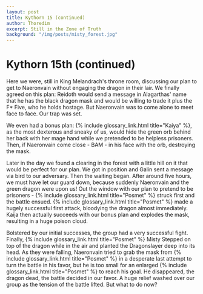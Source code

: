```yaml
---
layout: post
title: Kythorn 15 (continued)
author: Thoredim
excerpt: Still in the Zone of Truth
background: "/img/posts/misty_forest.jpg"
---
```


# Kythorn 15th (continued)

Here we were, still in King Melandrach's throne room, discussing our plan to get
to Naeronvain without engaging the dragon in their lair.  We finally agreed on
this plan: Reidoth would send a message in Alagarthas' name that he has the
black dragon mask and would be willing to trade it plus the F* Five, who he
holds hostage. But Naeronvain was to come alone to meet face to face. Our trap
was set.

We even had a bonus plan: {% include glossary_link.html title="Kaiya" %}, as the most dexterous and sneaky of us, would
hide the green orb behind her back with her mage hand while we pretended to be
helpless prisoners. Then, if Naeronvain come close - BAM - in his face with the
orb, destroying the mask.

Later in the day we found a clearing in the forest with a little hill on it that
would be perfect for our plan. We got in position and Galin sent a message via
bird to our adversary. Then the waiting began. After around five hours, we must
have let our guard down, because suddenly Naeronvain and the green dragon were
upon us! Out the window with our plan to pretend to be prisoners - {% include glossary_link.html title="Posmet" %} struck
first and the battle ensued. {% include glossary_link.html title="Posmet" %} made a hugely successful first attack,
bloodying the dragon almost immediately. Kaija then actually succeeds with our
bonus plan and explodes the mask, resulting in a huge poison cloud.

Bolstered by our initial successes, the group had a very successful fight.
Finally, {% include glossary_link.html title="Posmet" %} Misty Stepped on top of the dragon while in the air and planted
the Dragonslayer deep into its head. As they were falling, Naeronvain tried to
grab the mask from {% include glossary_link.html title="Posmet" %} in a desperate last attempt to turn the battle in his
favor, but he is too small for an enlarged {% include glossary_link.html title="Posmet" %} to reach his goal. He
disappeared, the dragon dead, the battle decided in our favor. A huge relief
washed over our group as the tension of the battle lifted. But what to do now?

